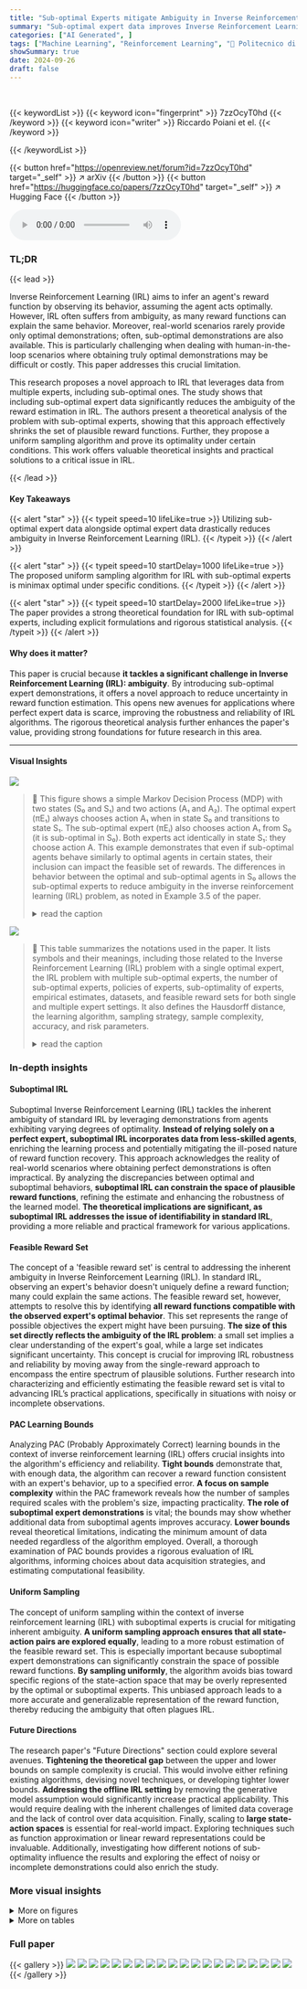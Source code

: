 ```yaml
---
title: "Sub-optimal Experts mitigate Ambiguity in Inverse Reinforcement Learning"
summary: "Sub-optimal expert data improves Inverse Reinforcement Learning by significantly reducing ambiguity in reward function estimation."
categories: ["AI Generated", ]
tags: ["Machine Learning", "Reinforcement Learning", "🏢 Politecnico di Milano",]
showSummary: true
date: 2024-09-26
draft: false
---
```


<br>

{{< keywordList >}}
{{< keyword icon="fingerprint" >}} 7zzOcyT0hd {{< /keyword >}}
{{< keyword icon="writer" >}} Riccardo Poiani et el. {{< /keyword >}}
 
{{< /keywordList >}}

{{< button href="https://openreview.net/forum?id=7zzOcyT0hd" target="_self" >}}
↗ arXiv
{{< /button >}}
{{< button href="https://huggingface.co/papers/7zzOcyT0hd" target="_self" >}}
↗ Hugging Face
{{< /button >}}



<audio controls>
    <source src="https://ai-paper-reviewer.com/7zzOcyT0hd/podcast.wav" type="audio/wav">
    Your browser does not support the audio element.
</audio>


### TL;DR


{{< lead >}}

Inverse Reinforcement Learning (IRL) aims to infer an agent's reward function by observing its behavior, assuming the agent acts optimally.  However, IRL often suffers from ambiguity, as many reward functions can explain the same behavior.  Moreover, real-world scenarios rarely provide only optimal demonstrations; often, sub-optimal demonstrations are also available. This is particularly challenging when dealing with human-in-the-loop scenarios where obtaining truly optimal demonstrations may be difficult or costly. This paper addresses this crucial limitation.

This research proposes a novel approach to IRL that leverages data from multiple experts, including sub-optimal ones.  The study shows that including sub-optimal expert data significantly reduces the ambiguity of the reward estimation in IRL. The authors present a theoretical analysis of the problem with sub-optimal experts, showing that this approach effectively shrinks the set of plausible reward functions. Further, they propose a uniform sampling algorithm and prove its optimality under certain conditions. This work offers valuable theoretical insights and practical solutions to a critical issue in IRL.

{{< /lead >}}


#### Key Takeaways

{{< alert "star" >}}
{{< typeit speed=10 lifeLike=true >}} Utilizing sub-optimal expert data alongside optimal expert data drastically reduces ambiguity in Inverse Reinforcement Learning (IRL). {{< /typeit >}}
{{< /alert >}}

{{< alert "star" >}}
{{< typeit speed=10 startDelay=1000 lifeLike=true >}} The proposed uniform sampling algorithm for IRL with sub-optimal experts is minimax optimal under specific conditions. {{< /typeit >}}
{{< /alert >}}

{{< alert "star" >}}
{{< typeit speed=10 startDelay=2000 lifeLike=true >}} The paper provides a strong theoretical foundation for IRL with sub-optimal experts, including explicit formulations and rigorous statistical analysis. {{< /typeit >}}
{{< /alert >}}

#### Why does it matter?
This paper is crucial because **it tackles a significant challenge in Inverse Reinforcement Learning (IRL): ambiguity**.  By introducing sub-optimal expert demonstrations, it offers a novel approach to reduce uncertainty in reward function estimation. This opens new avenues for applications where perfect expert data is scarce, improving the robustness and reliability of IRL algorithms.  The rigorous theoretical analysis further enhances the paper's value, providing strong foundations for future research in this area.

------
#### Visual Insights



![](https://ai-paper-reviewer.com/7zzOcyT0hd/figures_4_1.jpg)

> 🔼 This figure shows a simple Markov Decision Process (MDP) with two states (S₀ and S₁) and two actions (A₁ and A₂).  The optimal expert (πΕ₁) always chooses action A₁ when in state S₀ and transitions to state S₁. The sub-optimal expert (πΕᵢ)  also chooses action A₁ from S₀ (it is sub-optimal in S₀).  Both experts act identically in state S₁: they choose action A. This example demonstrates that even if sub-optimal agents behave similarly to optimal agents in certain states, their inclusion can impact the feasible set of rewards. The differences in behavior between the optimal and sub-optimal agents in S₀ allows the sub-optimal experts to reduce ambiguity in the inverse reinforcement learning (IRL) problem, as noted in Example 3.5 of the paper. 
> <details>
> <summary>read the caption</summary>
> Figure 1: MDP example, with 2 states and 2 experts, that highlights the benefits of sub-optimal experts (Example 3.5). In S₁ both ΠΕ₁ and ΠΕ; are identical, i.e., πε₁ (Ā|S1) = πε₁ (A|S1) = 1.
> </details>





![](https://ai-paper-reviewer.com/7zzOcyT0hd/tables_7_1.jpg)

> 🔼 This table summarizes the notations used in the paper.  It lists symbols and their meanings, including those related to the Inverse Reinforcement Learning (IRL) problem with a single optimal expert, the IRL problem with multiple sub-optimal experts, the number of sub-optimal experts, policies of experts, sub-optimality of experts, empirical estimates, datasets, and feasible reward sets for both single and multiple expert settings.  It also defines the Hausdorff distance, the learning algorithm, sampling strategy, sample complexity, accuracy, and risk parameters.
> <details>
> <summary>read the caption</summary>
> Table 1: Notation
> </details>





### In-depth insights


#### Suboptimal IRL
Suboptimal Inverse Reinforcement Learning (IRL) tackles the inherent ambiguity of standard IRL by leveraging demonstrations from agents exhibiting varying degrees of optimality.  **Instead of relying solely on a perfect expert, suboptimal IRL incorporates data from less-skilled agents**, enriching the learning process and potentially mitigating the ill-posed nature of reward function recovery. This approach acknowledges the reality of real-world scenarios where obtaining perfect demonstrations is often impractical.  By analyzing the discrepancies between optimal and suboptimal behaviors, **suboptimal IRL can constrain the space of plausible reward functions**, refining the estimate and enhancing the robustness of the learned model.  **The theoretical implications are significant, as suboptimal IRL addresses the issue of identifiability in standard IRL**, providing a more reliable and practical framework for various applications.

#### Feasible Reward Set
The concept of a 'feasible reward set' is central to addressing the inherent ambiguity in Inverse Reinforcement Learning (IRL).  In standard IRL, observing an expert's behavior doesn't uniquely define a reward function; many could explain the same actions. The feasible reward set, however, attempts to resolve this by identifying **all reward functions compatible with the observed expert's optimal behavior**. This set represents the range of possible objectives the expert might have been pursuing.  **The size of this set directly reflects the ambiguity of the IRL problem**: a small set implies a clear understanding of the expert's goal, while a large set indicates significant uncertainty.  This concept is crucial for improving IRL robustness and reliability by moving away from the single-reward approach to encompass the entire spectrum of plausible solutions.  Further research into characterizing and efficiently estimating the feasible reward set is vital to advancing IRL’s practical applications, specifically in situations with noisy or incomplete observations.

#### PAC Learning Bounds
Analyzing PAC (Probably Approximately Correct) learning bounds in the context of inverse reinforcement learning (IRL) offers crucial insights into the algorithm's efficiency and reliability.  **Tight bounds** demonstrate that, with enough data, the algorithm can recover a reward function consistent with an expert's behavior, up to a specified error.  **A focus on sample complexity** within the PAC framework reveals how the number of samples required scales with the problem's size, impacting practicality.  **The role of suboptimal expert demonstrations** is vital; the bounds may show whether additional data from suboptimal agents improves accuracy.  **Lower bounds** reveal theoretical limitations, indicating the minimum amount of data needed regardless of the algorithm employed.  Overall, a thorough examination of PAC bounds provides a rigorous evaluation of IRL algorithms, informing choices about data acquisition strategies, and estimating computational feasibility.

#### Uniform Sampling
The concept of uniform sampling within the context of inverse reinforcement learning (IRL) with suboptimal experts is crucial for mitigating inherent ambiguity.  **A uniform sampling approach ensures that all state-action pairs are explored equally**, leading to a more robust estimation of the feasible reward set.  This is especially important because suboptimal expert demonstrations can significantly constrain the space of possible reward functions. **By sampling uniformly**, the algorithm avoids bias toward specific regions of the state-action space that may be overly represented by the optimal or suboptimal experts. This unbiased approach leads to a more accurate and generalizable representation of the reward function, thereby reducing the ambiguity that often plagues IRL.

#### Future Directions
The research paper's "Future Directions" section could explore several avenues.  **Tightening the theoretical gap** between the upper and lower bounds on sample complexity is crucial. This would involve either refining existing algorithms, devising novel techniques, or developing tighter lower bounds.  **Addressing the offline IRL setting** by removing the generative model assumption would significantly increase practical applicability.  This would require dealing with the inherent challenges of limited data coverage and the lack of control over data acquisition.  Finally, scaling to **large state-action spaces** is essential for real-world impact.  Exploring techniques such as function approximation or linear reward representations could be invaluable. Additionally, investigating how different notions of sub-optimality influence the results and exploring the effect of noisy or incomplete demonstrations could also enrich the study.


### More visual insights

<details>
<summary>More on figures
</summary>


![](https://ai-paper-reviewer.com/7zzOcyT0hd/figures_4_2.jpg)

> 🔼 This figure visualizes the feasible reward sets for single-expert and multiple sub-optimal expert Inverse Reinforcement Learning (IRL) problems. The left panel shows the feasible reward set for a single optimal expert. The right panel shows the significantly reduced feasible reward set when incorporating a sub-optimal expert with a sub-optimality bound ξi = 0.5. The reduction demonstrates how additional data from sub-optimal experts can mitigate the inherent ambiguity in IRL.
> <details>
> <summary>read the caption</summary>
> Figure 2: Visualization of the feasible reward set (i.e., shaded red area) for the problems described in Example 3.5. On the left, the feasible reward set for the single-expert IRL problem and on the right the feasible reward set for the multiple and sub-optimal setting when using ξi = 0.5.
> </details>



![](https://ai-paper-reviewer.com/7zzOcyT0hd/figures_19_1.jpg)

> 🔼 This figure shows a simple Markov Decision Process (MDP) with two states (S₀ and S₁) and two experts (an optimal expert and a sub-optimal expert).  The optimal expert's policy (πE₁) is deterministic, always selecting action A₁ from state S₀ and action A from state S₁. The sub-optimal expert (πEᵢ) has the same policy as the optimal expert in state S₁, but its policy differs in state S₀. The figure highlights the use of sub-optimal expert demonstrations in inverse reinforcement learning (IRL). By including data from both experts, it becomes easier to determine the reward function that best represents the intentions of the optimal expert, as the sub-optimal expert's actions provide additional constraints on the feasible reward set. This reduces the inherent ambiguity in IRL, especially in real-world scenarios where human experts show varying skill levels.
> <details>
> <summary>read the caption</summary>
> Figure 1: MDP example, with 2 states and 2 experts, that highlights the benefits of sub-optimal experts (Example 3.5). In S₁ both πE₁ and πEᵢ are identical, i.e., πE₁ (A|S₁) = πEᵢ (A|S₁) = 1.
> </details>



![](https://ai-paper-reviewer.com/7zzOcyT0hd/figures_21_1.jpg)

> 🔼 This figure is a graphical representation of a Markov Decision Process (MDP) used in the proof of Theorem E.2 within Section 4.2 of the paper.  The MDP has a root node (Sroot) and two branches leading to distinct subtrees, representing different sets of states (S1 to S5). Each subtree has a terminal state (S− and S+). The solid and dashed lines represent different transition probabilities from an intermediate state (Si) to terminal nodes (S− and S+) depending on the actions taken (Aj). The key aspect illustrated is that the transition probabilities are manipulated to create variations within the feasible reward set which is central to the statistical complexity analysis presented in the theorem.
> <details>
> <summary>read the caption</summary>
> Figure 3: Representation of the IRL-SE problem for the instances used in Theorem E.2.
> </details>



![](https://ai-paper-reviewer.com/7zzOcyT0hd/figures_22_1.jpg)

> 🔼 This figure illustrates an example MDP used in the proof of Theorem E.4, which focuses on lower-bounding the sample complexity of identifying feasible reward functions in the presence of suboptimal experts. The MDP has states {s_root, s_1, ..., s_S, s_sink}, where s_root is the start state, s_1...s_S are intermediate states, and s_sink is the terminal state.  The optimal expert always chooses action a1, while the suboptimal expert chooses action a2 with probability π_min in states s_1...s_S. The structure and transition probabilities are designed to demonstrate the impact of having a suboptimal expert on the difficulty of learning the feasible reward set.
> <details>
> <summary>read the caption</summary>
> Figure 5: Representation of the IRL-SE problem for the instances used in Theorem E.4.
> </details>



![](https://ai-paper-reviewer.com/7zzOcyT0hd/figures_37_1.jpg)

> 🔼 This figure shows a comparison of feasible reward sets between single-expert IRL and multi-agent IRL with suboptimal experts. The left panel shows the feasible reward set for a single optimal expert, while the right panel shows the feasible reward set when incorporating a suboptimal expert with a suboptimality bound ξi = 0.5.  The shaded red area represents the feasible reward set. The figure illustrates how the addition of suboptimal expert data reduces the ambiguity of inverse reinforcement learning by shrinking the feasible reward set.
> <details>
> <summary>read the caption</summary>
> Figure 2: Visualization of the feasible reward set (i.e., shaded red area) for the problems described in Example 3.5. On the left, the feasible reward set for the single-expert IRL problem and on the right the feasible reward set for the multiple and sub-optimal setting when using ξi = 0.5.
> </details>



</details>




<details>
<summary>More on tables
</summary>


![](https://ai-paper-reviewer.com/7zzOcyT0hd/tables_12_1.jpg)
> 🔼 This table lists the symbols and notations used throughout the paper.  It includes mathematical notations, variable names, and set definitions relevant to the Inverse Reinforcement Learning problem with multiple and sub-optimal experts (IRL-SE), including the number of sub-optimal experts, policies, sub-optimality bounds, and various sets related to reward functions and their estimations.
> <details>
> <summary>read the caption</summary>
> Table 1: Notation
> </details>

![](https://ai-paper-reviewer.com/7zzOcyT0hd/tables_13_1.jpg)
> 🔼 This table defines the operators used throughout the paper.  The operators act on reward functions (R<sup>S</sup> or R<sup>SxA</sup>) and policies (π).  For example, the 'P' operator represents the Bellman expectation operator for the transition probability kernel. 'π' is the policy operator,  'E' extracts the state-based component of a state-action function, B<sup>π</sup> masks the action-value function for actions that have zero probability under the policy. B<sup>¬π</sup> is the complement of B<sup>π</sup>, selecting actions with non-zero policy probability. d<sup>π</sup> is the discounted state occupancy measure, and I<sub>S</sub> is the identity operator on functions of the state space.
> <details>
> <summary>read the caption</summary>
> Table 2: Operators
> </details>

</details>




### Full paper

{{< gallery >}}
<img src="https://ai-paper-reviewer.com/7zzOcyT0hd/1.png" class="grid-w50 md:grid-w33 xl:grid-w25" />
<img src="https://ai-paper-reviewer.com/7zzOcyT0hd/2.png" class="grid-w50 md:grid-w33 xl:grid-w25" />
<img src="https://ai-paper-reviewer.com/7zzOcyT0hd/3.png" class="grid-w50 md:grid-w33 xl:grid-w25" />
<img src="https://ai-paper-reviewer.com/7zzOcyT0hd/4.png" class="grid-w50 md:grid-w33 xl:grid-w25" />
<img src="https://ai-paper-reviewer.com/7zzOcyT0hd/5.png" class="grid-w50 md:grid-w33 xl:grid-w25" />
<img src="https://ai-paper-reviewer.com/7zzOcyT0hd/6.png" class="grid-w50 md:grid-w33 xl:grid-w25" />
<img src="https://ai-paper-reviewer.com/7zzOcyT0hd/7.png" class="grid-w50 md:grid-w33 xl:grid-w25" />
<img src="https://ai-paper-reviewer.com/7zzOcyT0hd/8.png" class="grid-w50 md:grid-w33 xl:grid-w25" />
<img src="https://ai-paper-reviewer.com/7zzOcyT0hd/9.png" class="grid-w50 md:grid-w33 xl:grid-w25" />
<img src="https://ai-paper-reviewer.com/7zzOcyT0hd/10.png" class="grid-w50 md:grid-w33 xl:grid-w25" />
<img src="https://ai-paper-reviewer.com/7zzOcyT0hd/11.png" class="grid-w50 md:grid-w33 xl:grid-w25" />
<img src="https://ai-paper-reviewer.com/7zzOcyT0hd/12.png" class="grid-w50 md:grid-w33 xl:grid-w25" />
<img src="https://ai-paper-reviewer.com/7zzOcyT0hd/13.png" class="grid-w50 md:grid-w33 xl:grid-w25" />
<img src="https://ai-paper-reviewer.com/7zzOcyT0hd/14.png" class="grid-w50 md:grid-w33 xl:grid-w25" />
<img src="https://ai-paper-reviewer.com/7zzOcyT0hd/15.png" class="grid-w50 md:grid-w33 xl:grid-w25" />
<img src="https://ai-paper-reviewer.com/7zzOcyT0hd/16.png" class="grid-w50 md:grid-w33 xl:grid-w25" />
<img src="https://ai-paper-reviewer.com/7zzOcyT0hd/17.png" class="grid-w50 md:grid-w33 xl:grid-w25" />
<img src="https://ai-paper-reviewer.com/7zzOcyT0hd/18.png" class="grid-w50 md:grid-w33 xl:grid-w25" />
<img src="https://ai-paper-reviewer.com/7zzOcyT0hd/19.png" class="grid-w50 md:grid-w33 xl:grid-w25" />
<img src="https://ai-paper-reviewer.com/7zzOcyT0hd/20.png" class="grid-w50 md:grid-w33 xl:grid-w25" />
{{< /gallery >}}